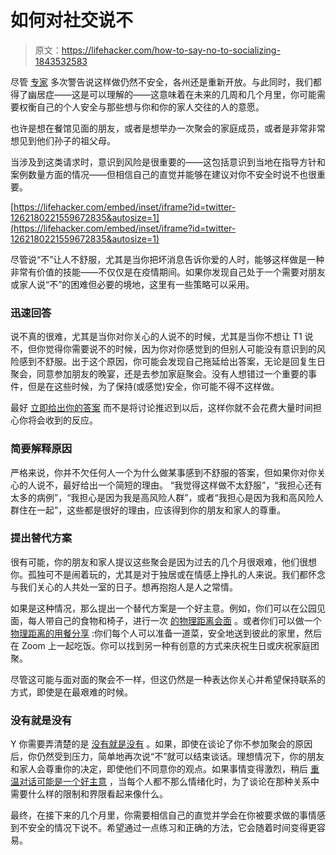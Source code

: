 # 如何对社交说不

> 原文：<https://lifehacker.com/how-to-say-no-to-socializing-1843532583>

尽管 [专家](https://www.statnews.com/2020/04/30/reopening-some-states-heightens-risk-others/) 多次警告说这样做仍然不安全，各州还是重新开放。与此同时，我们都得了幽居症——这是可以理解的——这意味着在未来的几周和几个月里，你可能需要权衡自己的个人安全与那些想与你和你的家人交往的人的意愿。



也许是想在餐馆见面的朋友，或者是想举办一次聚会的家庭成员，或者是非常非常想见到他们孙子的祖父母。

当涉及到这类请求时，意识到风险是很重要的——这包括意识到当地在指导方针和案例数量方面的情况——但相信自己的直觉并能够在建议对你不安全时说不也很重要。

 [https://lifehacker.com/embed/inset/iframe?id=twitter-1262180221559672835&autosize=1](https://lifehacker.com/embed/inset/iframe?id=twitter-1262180221559672835&autosize=1) 

尽管说“不”让人不舒服，尤其是当你把坏消息告诉你爱的人时，能够这样做是一种非常有价值的技能——不仅仅是在疫情期间。如果你发现自己处于一个需要对朋友或家人说“不”的困难但必要的境地，这里有一些策略可以采用。

### 迅速回答

说不真的很难，尤其是当你对你关心的人说不的时候，尤其是当你不想让 T1 说不，但你觉得你需要说不的时候，因为你对你感觉到的但别人可能没有意识到的风险感到不舒服。出于这个原因，你可能会发现自己拖延给出答案，无论是回复生日聚会，同意参加朋友的晚宴，还是去参加家庭聚会。没有人想错过一个重要的事件，但是在这些时候，为了保持(或感觉)安全，你可能不得不这样做。

最好 [立即给出你的答案](https://www.themuse.com/advice/how-to-say-no-to-anyone-even-a-good-friend) 而不是将讨论推迟到以后，这样你就不会花费大量时间担心你将会收到的反应。

### 简要解释原因

严格来说，你并不欠任何人一个为什么做某事感到不舒服的答案，但如果你对你关心的人说不，最好给出一个简短的理由。 “我觉得这样做不太舒服”，“我担心还有太多的病例”，“我担心是因为我是高风险人群”，或者“我担心是因为我和高风险人群住在一起”，这些都是很好的理由，应该得到你的朋友和家人的尊重。

### 提出替代方案

很有可能，你的朋友和家人提议这些聚会是因为过去的几个月很艰难，他们很想你。孤独可不是闹着玩的，尤其是对于独居或在情感上挣扎的人来说。我们都怀念与我们关心的人共处一室的日子。想再抱抱人是人之常情。

如果是这种情况，那么提出一个替代方案是一个好主意。例如，你们可以在公园见面，每人带自己的食物和椅子，进行一次 [的物理距离会面](https://vitals.lifehacker.com/how-safe-is-it-to-socialize-outdoors-1843339830) 。或者你们可以做一个 [物理距离的用餐分享](https://offspring.lifehacker.com/how-to-share-a-meal-when-youre-physically-distancing-1843394813) :你们每个人可以准备一道菜，安全地送到彼此的家里，然后在 Zoom 上一起吃饭。你可以找到另一种有创意的方式来庆祝生日或庆祝家庭团聚。

尽管这可能与面对面的聚会不一样，但这仍然是一种表达你关心并希望保持联系的方式，即使是在最艰难的时候。

### 没有就是没有

Y 你需要弄清楚的是 [没有就是没有](https://www.bustle.com/p/how-to-say-no-to-your-friends-because-its-not-always-easy-to-share-your-needs-15643915) 。如果，即使在谈论了你不参加聚会的原因后，你仍然受到压力，简单地再次说“不”就可以结束谈话。理想情况下，你的朋友和家人会尊重你的决定，即使他们不同意你的观点。如果事情变得激烈，稍后 [重温对话可能是一个好主意](https://www.huffpost.com/entry/7-tips-for-saying-no-to-a_b_828759) ，当每个人都不那么情绪化时，为了谈论在那种关系中需要什么样的限制和界限看起来像什么。

最终，在接下来的几个月里，你需要相信自己的直觉并学会在你被要求做的事情感到不安全的情况下说不。希望通过一点练习和正确的方法，它会随着时间变得更容易。